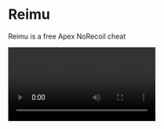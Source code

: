 # Reimu
Reimu is a free Apex NoRecoil cheat

<video controls src="tutorial.mp4" title="Tutorial"></video>
